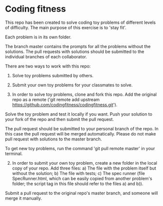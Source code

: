 Coding fitness
==============

This repo has been created to solve coding toy problems of different levels of difficulty. The main purpose of this exercise is to 'stay fit'.

Each problem is in its own folder.

The branch master contains the prompts for all the problems without the solutions.
The pull requests with solutions should be submitted to the individual branches of each collaborator.

There are two ways to work with this repo:
1) Solve toy problems submitted by others.
2) Submit your own toy problems for your classmates to solve.

1) In order to solve toy problems, clone and fork this repo.
Add the original repo as a remote ('git remote add upstream https://github.com/codingfitness/codingfitness.git').

Solve the toy problem and test it locally if you want.
Push your solution to your fork of the repo and then submit the pull request.

The pull request should be submitted to your personal branch of the repo. In this case the pull request will be merged automatically.
Please do not make pull request with solutions to the master branch.

To get new toy problems, run the command 'git pull remote master' in your terminal.

2) In order to submit your own toy problem, create a new folder in the local copy of your repo. Add three files:
a) The file with the problem itself but without the solution;
b) The file with tests;
c) The spec runner (file SpecRunner.html, which can be easily copied from another problem's folder; the script tag in this file should refer to the files a) and b)).

Submit a pull request to the original repo's master branch, and someone will merge it manually. 
